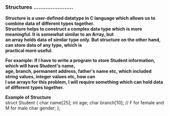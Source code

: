 ### Structures  .......................        

**Structure is a user-defined datatype in C language which allows us to combine data of different types together.                       
Structure helps to construct a complex data type which is more meaningful. It is somewhat similar to an Array, but                   
an array holds data of similar type only. But structure on the other hand, can store data of any type, which is                  
practical more useful.**

**For example: If I have to write a program to store Student information, which will have Student's name,                    
age, branch, permanent address, father's name etc, which included string values, integer values etc, how can                        
I use arrays for this problem, I will require something which can hold data of different types together.**                 

**Example of Structure**                                      
                                               struct Student
                                               {
                                                    char name[25];
                                                    int age;
                                                    char branch[10];
                                                    // F for female and M for male
                                                     char gender;
                                                };                       
                                                
